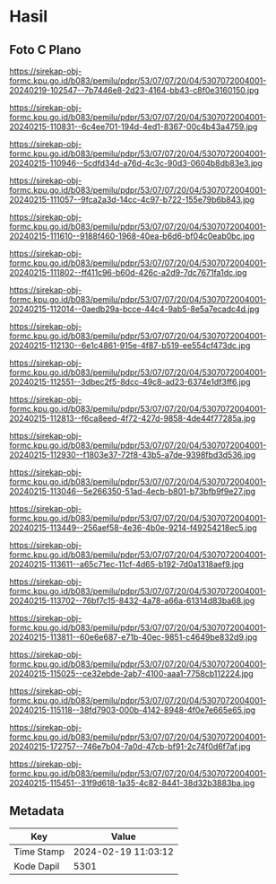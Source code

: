 # Hasil

## Foto C Plano

https://sirekap-obj-formc.kpu.go.id/b083/pemilu/pdpr/53/07/07/20/04/5307072004001-20240219-102547--7b7446e8-2d23-4164-bb43-c8f0e3160150.jpg

https://sirekap-obj-formc.kpu.go.id/b083/pemilu/pdpr/53/07/07/20/04/5307072004001-20240215-110831--6c4ee701-194d-4ed1-8367-00c4b43a4759.jpg

https://sirekap-obj-formc.kpu.go.id/b083/pemilu/pdpr/53/07/07/20/04/5307072004001-20240215-110946--5cdfd34d-a76d-4c3c-90d3-0604b8db83e3.jpg

https://sirekap-obj-formc.kpu.go.id/b083/pemilu/pdpr/53/07/07/20/04/5307072004001-20240215-111057--9fca2a3d-14cc-4c97-b722-155e79b6b843.jpg

https://sirekap-obj-formc.kpu.go.id/b083/pemilu/pdpr/53/07/07/20/04/5307072004001-20240215-111610--9188f460-1968-40ea-b6d6-bf04c0eab0bc.jpg

https://sirekap-obj-formc.kpu.go.id/b083/pemilu/pdpr/53/07/07/20/04/5307072004001-20240215-111802--ff411c96-b60d-426c-a2d9-7dc7671fa1dc.jpg

https://sirekap-obj-formc.kpu.go.id/b083/pemilu/pdpr/53/07/07/20/04/5307072004001-20240215-112014--0aedb29a-bcce-44c4-9ab5-8e5a7ecadc4d.jpg

https://sirekap-obj-formc.kpu.go.id/b083/pemilu/pdpr/53/07/07/20/04/5307072004001-20240215-112130--6e1c4861-915e-4f87-b519-ee554cf473dc.jpg

https://sirekap-obj-formc.kpu.go.id/b083/pemilu/pdpr/53/07/07/20/04/5307072004001-20240215-112551--3dbec2f5-8dcc-49c8-ad23-6374e1df3ff6.jpg

https://sirekap-obj-formc.kpu.go.id/b083/pemilu/pdpr/53/07/07/20/04/5307072004001-20240215-112813--f6ca8eed-4f72-427d-9858-4de44f77285a.jpg

https://sirekap-obj-formc.kpu.go.id/b083/pemilu/pdpr/53/07/07/20/04/5307072004001-20240215-112930--f1803e37-72f8-43b5-a7de-9398fbd3d536.jpg

https://sirekap-obj-formc.kpu.go.id/b083/pemilu/pdpr/53/07/07/20/04/5307072004001-20240215-113046--5e266350-51ad-4ecb-b801-b73bfb9f9e27.jpg

https://sirekap-obj-formc.kpu.go.id/b083/pemilu/pdpr/53/07/07/20/04/5307072004001-20240215-113449--256aef58-4e36-4b0e-9214-f49254218ec5.jpg

https://sirekap-obj-formc.kpu.go.id/b083/pemilu/pdpr/53/07/07/20/04/5307072004001-20240215-113611--a65c71ec-11cf-4d65-b192-7d0a1318aef9.jpg

https://sirekap-obj-formc.kpu.go.id/b083/pemilu/pdpr/53/07/07/20/04/5307072004001-20240215-113702--76bf7c15-8432-4a78-a66a-61314d83ba68.jpg

https://sirekap-obj-formc.kpu.go.id/b083/pemilu/pdpr/53/07/07/20/04/5307072004001-20240215-113811--60e6e687-e71b-40ec-9851-c4649be832d9.jpg

https://sirekap-obj-formc.kpu.go.id/b083/pemilu/pdpr/53/07/07/20/04/5307072004001-20240215-115025--ce32ebde-2ab7-4100-aaa1-7758cb112224.jpg

https://sirekap-obj-formc.kpu.go.id/b083/pemilu/pdpr/53/07/07/20/04/5307072004001-20240215-115118--38fd7903-000b-4142-8948-4f0e7e665e65.jpg

https://sirekap-obj-formc.kpu.go.id/b083/pemilu/pdpr/53/07/07/20/04/5307072004001-20240215-172757--746e7b04-7a0d-47cb-bf91-2c74f0d6f7af.jpg

https://sirekap-obj-formc.kpu.go.id/b083/pemilu/pdpr/53/07/07/20/04/5307072004001-20240215-115451--31f9d618-1a35-4c82-8441-38d32b3883ba.jpg


## Metadata

| Key        | Value               |
| ---------- | ------------------- |
| Time Stamp | 2024-02-19 11:03:12 |
| Kode Dapil | 5301                |



